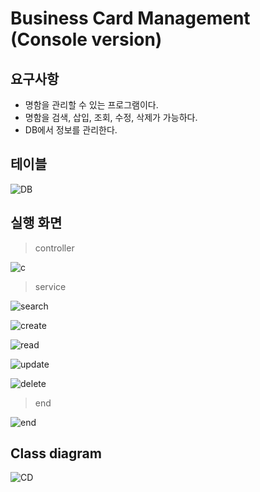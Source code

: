 # Business Card Management (Console version)

## 요구사항

* 명함을 관리할 수 있는 프로그램이다.
* 명함을 검색, 삽입, 조회, 수정, 삭제가 가능하다.
* DB에서 정보를 관리한다.



## 테이블

![DB](https://user-images.githubusercontent.com/58816862/105720850-417e5280-5f67-11eb-90a5-7439f420d4ff.png)



## 실행 화면

> controller

![c](https://user-images.githubusercontent.com/58816862/105720960-64106b80-5f67-11eb-9d6e-db930cd06724.png)

> service

![search](https://user-images.githubusercontent.com/58816862/105822026-e0a25900-5ffe-11eb-861e-ad01a6dbbaf8.png)

![create](https://user-images.githubusercontent.com/58816862/105822177-16dfd880-5fff-11eb-85cc-b592b88c8437.png)

![read](https://user-images.githubusercontent.com/58816862/105822301-44c51d00-5fff-11eb-998e-6931103515ed.png)

![update](https://user-images.githubusercontent.com/58816862/105721440-ea2cb200-5f67-11eb-8cea-702821d9f256.png)

![delete](https://user-images.githubusercontent.com/58816862/105721575-10525200-5f68-11eb-914d-0fd9cc5f9b01.png)

> end

![end](https://user-images.githubusercontent.com/58816862/105721695-337d0180-5f68-11eb-8c5e-ecbd583b5914.png)



## Class diagram

![CD](https://user-images.githubusercontent.com/58816862/105821883-b18be780-5ffe-11eb-8ee9-12925e66e674.png)


